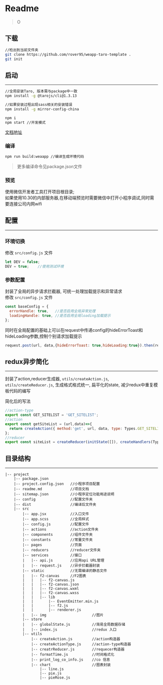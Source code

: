 # Readme
> ‌‌‍‌​‌‍‌‌​‍‌​‌‍‍‌‌​​‌‍‍‌‌​‌‌‌​‍‌‌‌​‍​‌‍‍‌‌​​‌‍‍‌‌​‌‍‍​‌‍‍‌‌​​‌‍‍‌‌​‌‍‍‍‍​‌​‌‍‍‌‌​​‌‍‍‌‌​‌‍‍‍‍​‍‌‍‌​‌‍‍‌‌​​‌‍‍‌‌​‌‍‍‍‍​‍‌‌​‌‍‍‌‌​​‌‍‍‌‌​‌‍‍‍‍​‌‍‌‌​‌‍‍‌‌​​‌‍‍‌‌​‌‍‍‍‍​‍‍‍‍‌​‌‍‍‌‌​​‌‍‍‌‌​‌‍‍‍‍​‍‌‌​‌‍‍‌‌​​‌‍‍‌‌​‌‍‍‍‍​‍‌‌​‌‍‍‌‌​​‌‍‍‌‌​‌‍‍‍‍​‍‍‍‍‌​‌‍‍‌‌​​‌‍‍‌‌​‌‍‍‍‍​‍‌‌​‌‍‍‌‌​​‌‍‍‌‌​‌‍‍‍‍​‌​‌‍‍‌‌​​‌‍‍‌‌O

## 下载
```sh
//检出到当前文件夹
git clone https://github.com/rover95/weapp-taro-template .
git init
```
## 启动  

---

```sh
//全局安装Taro, 版本需与package中一致
npm install -g @tarojs/cli@1.3.13

//如果安装过程出现sass相关的安装错误
npm install -g mirror-config-china

npm i
npm start //开发模式
```
[文档地址](https://taro-docs.jd.com/taro/docs/GETTING-STARTED.html#%E4%BF%9D%E6%8C%81-tarojs-cli-%E7%9A%84%E7%89%88%E6%9C%AC%E4%B8%8E%E5%90%84%E7%AB%AF%E4%BE%9D%E8%B5%96%E7%89%88%E6%9C%AC%E4%B8%80%E8%87%B4)


### 编译

```sh
npm run build:weaapp //编译生成环境代码
```

> 更多编译命令见package.json文件

### 预览

使用微信开发者工具打开项目根目录;  
如果使用10.30的内部服务器,在移动端预览时需要微信中打开小程序调试,同时需要连接公司内网wifi  

## 配置
---

### 环境切换

修改 `src/config.js` 文件  

```js
let DEV = false;
DEV = true;    //使用测试环境
```

### 参数配置

封装了全局的异步请求拦截器, 可统一处理加载提示和异常请求  
修改 `src/config.js` 文件

```js
const baseConfig = {
  errorHandle: true,   //是否启用全局异常处理
  loadingHandle: true, //是否启用全局loading加载提示
};
```

同时在全局配置的基础上可以在request中传递config的hideErrorToast和hideLoading参数,控制个别请求加载提示  

```js
request.post(url, data,{hideErrorToast: true,hideLoading:true}).then(res=>{})
```

## redux异步简化  
---

封装了action,reducer生成器, `utils/createAction.js`, `utils/createReducer.js`, 生成格式格式统一, 扁平化的state, 减少redux中重复模板代码的编写  

简化后的写法

```js
//action-type
export const GET_SITELIST = 'GET_SITELIST';
//action
export const getSiteList = (url,data)=>{
  return createAction({ method:'get', url, data, type: Types.GET_SITELIST });
};
//reducer
export const siteList = createReducer(initState([]), createHandlers(Types.GET_SITELIST));
```

## 目录结构
---

```
|-- project
    |-- package.json          
    |-- project.config.json   //小程序项目配置
    |-- readme.md             //项目文档
    |-- sitemap.json          //小程序定位功能用途说明
    |-- config                //配置文件夹
    |-- dist                  //编译后文件夹
    |-- src
        |-- app.jsx           //入口文件
        |-- app.scss          //全局样式
        |-- config.js         //配置文件
        |-- actions           //action文件夹
        |-- components        //组件文件夹
        |-- constants         //常量文件夹
        |-- pages             //页面
        |-- reducers          //reducer文件夹
        |-- services          //接口
        |   |-- api.js        //应用api URL管理
        |   |-- request.js    //异步拦截器封装
        |-- static            //无需编译的静态文件
        |   |-- f2-canvas     //F2图表
        |   |   |-- f2-canvas.js
        |   |   |-- f2-canvas.json
        |   |   |-- f2-canvas.wxml
        |   |   |-- f2-canvas.wxss
        |   |   |-- lib
        |   |       |-- EventEmitter.min.js
        |   |       |-- f2.js
        |   |       |-- renderer.js
        |   |-- img                     //图片
        |-- store
        |   |-- globalState.js          //简易全局数据存储
        |   |-- index.js                //redux 入口
        |-- utils
            |-- createAction.js         //action构造器
            |-- createActionType.js     //action-type构造器
            |-- creatrReducer.js        //requecer构造器
            |-- formatTime.js           //时间格式化
            |-- print_log_co_info.js    //co 信息
            |-- chart                   //图表封装
                |-- line.js
                |-- pie.js
                |-- pieRose.js
```